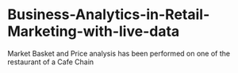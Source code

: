 # Business-Analytics-in-Retail-Marketing-with-live-data
Market Basket and Price analysis has been performed on one of the restaurant of a Cafe Chain
